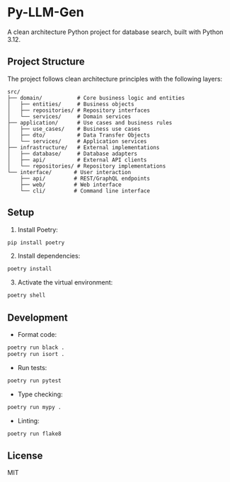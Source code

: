 # Py-LLM-Gen

A clean architecture Python project for database search, built with Python 3.12.

## Project Structure

The project follows clean architecture principles with the following layers:

```
src/
├── domain/           # Core business logic and entities
│   ├── entities/     # Business objects
│   ├── repositories/ # Repository interfaces
│   └── services/     # Domain services
├── application/      # Use cases and business rules
│   ├── use_cases/    # Business use cases
│   ├── dto/          # Data Transfer Objects
│   └── services/     # Application services
├── infrastructure/   # External implementations
│   ├── database/     # Database adapters
│   ├── api/          # External API clients
│   └── repositories/ # Repository implementations
└── interface/       # User interaction
    ├── api/         # REST/GraphQL endpoints
    ├── web/         # Web interface
    └── cli/         # Command line interface
```

## Setup

1. Install Poetry:
```bash
pip install poetry
```

2. Install dependencies:
```bash
poetry install
```

3. Activate the virtual environment:
```bash
poetry shell
```

## Development

- Format code:
```bash
poetry run black .
poetry run isort .
```

- Run tests:
```bash
poetry run pytest
```

- Type checking:
```bash
poetry run mypy .
```

- Linting:
```bash
poetry run flake8
```

## License

MIT
